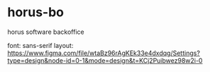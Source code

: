 # horus-bo
horus software backoffice


font: sans-serif
layout: https://www.figma.com/file/wtaBz96rAgKEk33e4dxdqg/Settings?type=design&node-id=0-1&mode=design&t=KCj2Puibwez98w2i-0